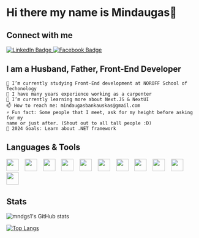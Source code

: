 # Hi there my name is Mindaugas👋

## Connect with me

<div id="badges">
  <a href="https://www.linkedin.com/in/mindaugas-bankauskas/">
    <img src="https://img.shields.io/badge/LinkedIn-blue?style=for-the-badge&logo=linkedin&logoColor=white" alt="LinkedIn Badge"/>
  </a>
  <a href="https://www.facebook.com/mindaugas.bankauskas.50">
    <img src="https://img.shields.io/badge/Facebook-blue?style=for-the-badge&logo=facebook&logoColor=white" alt="Facebook Badge"/>
  </a>
</div>

## I am a Husband, Father, Front-End Developer

    🔭 I’m currently studying Front-End development at NOROFF School of Techonology
    🔨 I have many years experience working as a carpenter
    🌱 I’m currently learning more about Next.JS & NextUI
    📫 How to reach me: mindaugasbankauskas@gmail.com
    ⚡ Fun fact: Some people that I meet, ask for my height before asking for my
    name or just after. (Shout out to all tall people :D)
    🏈 2024 Goals: Learn about .NET framework

## Languages & Tools

<div>
<img height="32" width="32" src="https://cdn.simpleicons.org/html5/E34F26" />&nbsp;&nbsp;&nbsp;
<img height="32" width="32" src="https://cdn.simpleicons.org/css3/1572B6" />&nbsp;&nbsp;&nbsp;
<img height="32" width="32" src="https://cdn.simpleicons.org/sass/CC6699" />&nbsp;&nbsp;&nbsp;
<img height="32" width="32" src="https://cdn.simpleicons.org/tailwindcss/06B6D4" />&nbsp;&nbsp;&nbsp;
<img height="32" width="32" src="https://cdn.simpleicons.org/javascript/F7DF1E" />&nbsp;&nbsp;&nbsp;
<img height="32" width="32" src="https://cdn.simpleicons.org/typescript/3178C6" />&nbsp;&nbsp;&nbsp;
<img height="32" width="32" src="https://cdn.simpleicons.org/react/61DAFB" />&nbsp;&nbsp;&nbsp;
<img height="32" width="32" src="https://cdn.simpleicons.org/nextdotjs/000000/FFFFFF" />&nbsp;&nbsp;&nbsp;
<img height="32" width="32" src="https://cdn.simpleicons.org/nextui/000000/FFFFFF" />&nbsp;&nbsp;&nbsp;
<img height="32" width="32" src="https://cdn.simpleicons.org/git/F05032" />&nbsp;&nbsp;&nbsp;
<img height="32" width="32" src="https://cdn.simpleicons.org/github/181717/FFFFFF" />&nbsp;&nbsp;&nbsp;
</div>

## Stats
![mndgs1's GitHub stats](https://github-readme-stats-mu-eight-83.vercel.app/api?username=mndgs1&show_icons=true&theme=transparent)

[![Top Langs](https://github-readme-stats-mu-eight-83.vercel.app/api/top-langs/?username=mndgs1&layout=compact&theme=transparent)](https://github.com/mndgs1/github-readme-stats)
